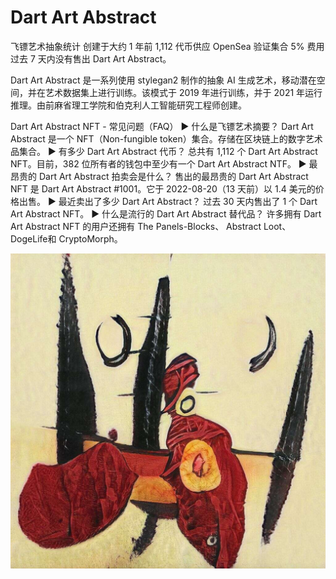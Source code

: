 # Dart Art Abstract

飞镖艺术抽象统计
创建于大约 1 年前
1,112 代币供应
OpenSea 验证集合
5% 费用
过去 7 天内没有售出 Dart Art Abstract。

Dart Art Abstract 是一系列使用 stylegan2 制作的抽象 AI 生成艺术，移动潜在空间，并在艺术数据集上进行训练。该模式于 2019 年进行训练，并于 2021 年运行推理。由前麻省理工学院和伯克利人工智能研究工程师创建。

Dart Art Abstract NFT - 常见问题（FAQ）
▶ 什么是飞镖艺术摘要？
Dart Art Abstract 是一个 NFT（Non-fungible token）集合。存储在区块链上的数字艺术品集合。
▶ 有多少 Dart Art Abstract 代币？
总共有 1,112 个 Dart Art Abstract NFT。目前，382 位所有者的钱包中至少有一个 Dart Art Abstract NTF。
▶ 最昂贵的 Dart Art Abstract 拍卖会是什么？
售出的最昂贵的 Dart Art Abstract NFT 是 Dart Art Abstract #1001。它于 2022-08-20（13 天前）以 1.4 美元的价格出售。
▶ 最近卖出了多少 Dart Art Abstract？
过去 30 天内售出了 1 个 Dart Art Abstract NFT。
▶ 什么是流行的 Dart Art Abstract 替代品？
许多拥有 Dart Art Abstract NFT 的用户还拥有 The Panels-Blocks、 Abstract Loot、 DogeLife和 CryptoMorph。

![nft](unnamed.jpg)

